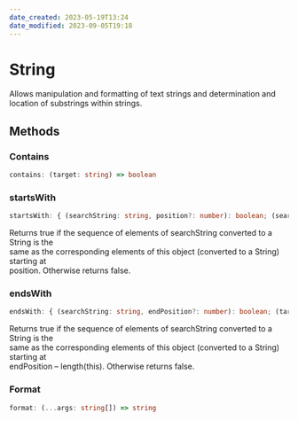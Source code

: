 ```yaml
---
date_created: 2023-05-19T13:24
date_modified: 2023-09-05T19:18
---
```

# String

Allows manipulation and formatting of text strings and determination and location of substrings within strings.

## Methods

### Contains

```ts
contains: (target: string) => boolean
```

### startsWith

```ts
startsWith: { (searchString: string, position?: number): boolean; (searchString: string, position?: number): boolean; }
```

Returns true if the sequence of elements of searchString converted to a String is the  
same as the corresponding elements of this object (converted to a String) starting at  
position. Otherwise returns false.

### endsWith

```ts
endsWith: { (searchString: string, endPosition?: number): boolean; (target: string, length?: number): boolean; }
```

Returns true if the sequence of elements of searchString converted to a String is the  
same as the corresponding elements of this object (converted to a String) starting at  
endPosition – length(this). Otherwise returns false.

### Format

```ts
format: (...args: string[]) => string
```
